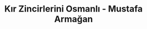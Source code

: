---
order: 6
title:  "Kır Zincirlerini Osmanlı - Mustafa Armağan"
img: "assets/images/slides/8.jpg"
mobile-img: "assets/images/slides/8m.jpg"
href: "/kitaplar/kir-zincilerini-osmanli"
target: "" # _blank
---